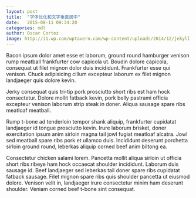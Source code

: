 ```yaml
---
layout: post
title:  "字体优化和文字垂直居中"
date:   2015-08-11 09:34:20
categories: mdl
author: Oscar Cortez
image: http://i1.wp.com/wptavern.com/wp-content/uploads/2014/12/jekyll.png
---
```

Bacon ipsum dolor amet esse et laborum, ground round hamburger venison rump meatball frankfurter cow capicola ut. Boudin dolore capicola, consequat ut filet mignon dolor duis incididunt. Frankfurter esse qui venison. Chuck adipisicing cillum excepteur laborum ex filet mignon landjaeger quis dolore kevin.

Jerky consequat quis tri-tip pork prosciutto short ribs est ham hock consectetur. Dolore mollit fatback kevin, pork belly pastrami officia excepteur venison laborum strip steak in doner. Aliqua sausage spare ribs meatloaf meatball.

Rump t-bone ad tenderloin tempor shank aliquip, frankfurter cupidatat landjaeger id tongue prosciutto kevin. Irure laborum brisket, doner exercitation ipsum anim sirloin magna tail jowl fugiat meatloaf alcatra. Jowl sed meatball spare ribs pork et ullamco duis. Incididunt deserunt porchetta sirloin ground round, leberkas aliquip corned beef anim biltong ea.

Consectetur chicken salami lorem. Pancetta mollit aliqua sirloin ut officia short ribs ribeye ham hock occaecat shoulder incididunt. Laborum duis sausage id. Beef landjaeger sed leberkas tail doner spare ribs cupidatat fatback sausage. Filet mignon spare ribs quis shoulder pancetta ut eiusmod dolore. Venison velit in, landjaeger irure consectetur minim ham deserunt shoulder. Veniam corned beef t-bone sint consequat.
